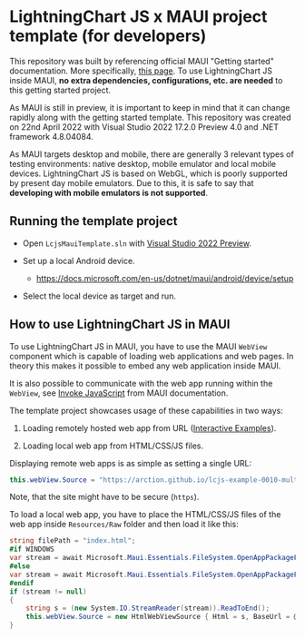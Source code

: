 # LightningChart JS x MAUI project template (for developers)

This repository was built by referencing official MAUI "Getting started" documentation. More specifically, [this page](https://docs.microsoft.com/en-us/dotnet/maui/get-started/first-app). To use LightningChart JS inside MAUI, **no extra dependencies, configurations, etc. are needed** to this getting started project.

As MAUI is still in preview, it is important to keep in mind that it can change rapidly along with the getting started template. This repository was created on 22nd April 2022 with Visual Studio 2022 17.2.0 Preview 4.0 and .NET framework 4.8.04084.

As MAUI targets desktop and mobile, there are generally 3 relevant types of testing environments: native desktop, mobile emulator and local mobile devices. LightningChart JS is based on WebGL, which is poorly supported by present day mobile emulators. Due to this, it is safe to say that **developing with mobile emulators is not supported**.

## Running the template project

- Open `LcjsMauiTemplate.sln` with [Visual Studio 2022 Preview](https://docs.microsoft.com/en-us/dotnet/maui/get-started/first-app#get-started-with-visual-studio-2022-172-preview).

- Set up a local Android device.
    - https://docs.microsoft.com/en-us/dotnet/maui/android/device/setup

- Select the local device as target and run.

## How to use LightningChart JS in MAUI

To use LightningChart JS in MAUI, you have to use the MAUI `WebView` component which is capable of loading web applications and web pages. In theory this makes it possible to embed any web application inside MAUI.

It is also possible to communicate with the web app running within the `WebView`, see [Invoke JavaScript](https://docs.microsoft.com/en-us/dotnet/maui/user-interface/controls/webview#invoke-javascript) from MAUI documentation.

The template project showcases usage of these capabilities in two ways:

1. Loading remotely hosted web app from URL ([Interactive Examples](https://www.arction.com/lightningchart-js-interactive-examples/)).

2. Loading local web app from HTML/CSS/JS files.

Displaying remote web apps is as simple as setting a single URL:

```c#
this.webView.Source = "https://arction.github.io/lcjs-example-0010-multiChannelLineProgressive/";
```

Note, that the site might have to be secure (`https`).

To load a local web app, you have to place the HTML/CSS/JS files of the web app inside `Resources/Raw` folder and then load it like this:

```c#
string filePath = "index.html";
#if WINDOWS
var stream = await Microsoft.Maui.Essentials.FileSystem.OpenAppPackageFileAsync("Assets/" + filePath);
#else
var stream = await Microsoft.Maui.Essentials.FileSystem.OpenAppPackageFileAsync(filePath);
#endif
if (stream != null)
{
    string s = (new System.IO.StreamReader(stream)).ReadToEnd();
    this.webView.Source = new HtmlWebViewSource { Html = s, BaseUrl = @"file:///android_asset/" };
}
```
